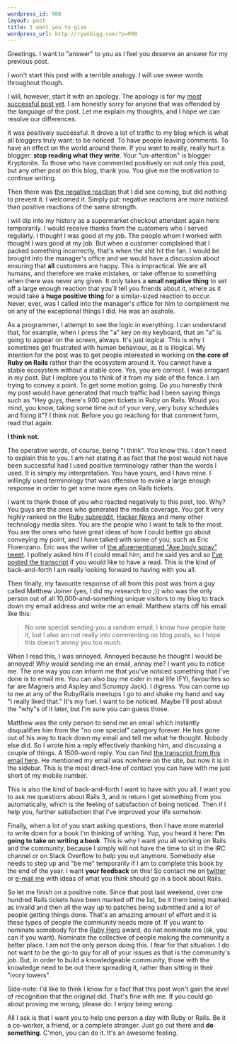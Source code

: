```yaml
--- 
wordpress_id: 908
layout: post
title: I want you to give
wordpress_url: http://ryanbigg.com/?p=908
---
```

Greetings. I want to "answer" to you as I feel you deserve an answer for my previous post.

I won't start this post with a terrible analogy. I will use swear words throughout though.

I will, however, start it with an apology. The apology is for my <a href='http://ryanbigg.com/2010/04/want-it-give/'>most successful post yet</a>. I am honestly sorry for anyone that was offended by the language of the post. Let me explain my thoughts, and I hope we can resolve our differences.

It was positively successful. It drove a lot of traffic to my blog which is what all bloggers truly want: to be noticed. To have people leaving comments. To have an effect on the world around them. If you want to really, really hurt a blogger: <strong>stop reading what they write</strong>. Your "un-attention" is blogger Kryptonite. To those who have commented positively on not only this post, but any other post on this blog, thank you. You give me the motivation to continue writing.

Then there was <a href="http://twitter.com/ericflo/status/11977342737">the negative reaction</a> that I did see coming, but did nothing to prevent it. I welcomed it. Simply put: negative reactions are more noticed than positive reactions of the same strength. 

I will dip into my history as a supermarket checkout attendant again here temporarily. I would receive thanks from the customers who I served regularly. I thought I was good at my job. The people whom I worked with thought I was good at my job. But when a customer complained that I packed something incorrectly, that's when the shit hit the fan. I would be brought into the manager's office and we would have a discussion about ensuring that <strong>all</strong> customers are happy. This is impractical. We are all humans, and therefore we make mistakes, or take offense to something when there was never any given. It only takes a <strong>small negative thing</strong> to set off a large enough reaction that you'll tell you friends about it, where as it would take a <strong>huge positive thing</strong> for a similar-sized reaction to occur. Never, ever, was I called into the manager's office for him to compliment me on any of the exceptional things I did. He was an asshole.

As a programmer, I attempt to see the logic in everything. I can understand that, for example, when I press the "a" key on my keyboard, that an "a" is going to appear on the screen, always. It's just logical. This is why I sometimes get frustrated with human behaviour, as it is illogical. My intention for the post was to get people interested in working on <strong>the core of Ruby on Rails</strong> rather than the ecosystem around it. You cannot have a stable ecosystem without a stable core. Yes, you are correct. I was arrogant in my post. But I implore you to think of it from my side of the fence. I am trying to convey a point. To get some motion going. Do you honestly think my post would have generated that much traffic had I been saying things such as "Hey guys, there's 900 open tickets in Ruby on Rails. Would you mind, you know, taking some time out of your very, very busy schedules and fixing it"? I think not. Before you go reaching for that comment form, read that again.

<strong>I think not.</strong>

The operative words, of course, being "I think". You know this. I don't need to explain this to you. I am not stating it as fact that the post would not have been successful had I used positive terminology rather than the words I used. It is simply my interpretation. You have yours, and I have mine. I willingly used terminology that was offensive to evoke a large enough response in order to get some more eyes on Rails tickets.

I want to thank those of you who reacted negatively to this post, too. Why? You guys are the ones who generated the media coverage. You got it very highly ranked on the <a href='http://reddit.com/r/ruby'>Ruby subreddit</a>, <a href='http://news.ycombinator.com'>Hacker News</a> and many other technology media sites. You are the people who I want to talk to the most. You are the ones who have great ideas of how I could better go about conveying my point, and I have talked with some of you, such as Eric Florenzano. Eric was the writer of <a href="http://twitter.com/ericflo/status/11977342737">the aforementioned "Axe body spray" tweet</a>. I politely asked him if I could email him, and he said yes and so <a href='http://ryanbigg.com/transcripts/eric-florenzano.html'>I've posted the transcript</a> if you would like to have a read. This is the kind of back-and-forth I am really looking forward to having with you all. 

Then finally, my favourite response of all from this post was from a guy called Matthew Joiner (yes, I did my research too ;)) who was the only person out of all 10,000-and-something unique visitors to my blog to track down my email address and write me an email. Matthew starts off his email like this:

<blockquote>
No one special sending you a random email, I know how people hate it, but I also am not really into commenting on blog posts, so I hope this doesn't annoy you too much.
</blockquote>

When I read this, I was annoyed. Annoyed because he thought I would be annoyed! Why would sending me an email, annoy me? I want you to notice me. The one way you can inform me that you've noticed something that I've done is to email me. You can also buy me cider in real life (FYI, favourites so far are Magners and Aspley and Scrumpy Jack). I digress. You can come up to me at any of the Ruby/Rails meetups I go to and shake my hand and say "I really liked that." It's my fuel. I want to be noticed. Maybe I'll post about the "why"s of it later, but I'm sure you can guess those. 

Matthew was the only person to send me an email which instantly disqualifies him from the "no one special" category forever. He has gone out of his way to track down my email and tell me what he thought. Nobody else did. So I wrote him a reply effectively thanking him, and discussing a couple of things. A 1500-word reply. You can find <a href='http://ryanbigg.com/transcripts/matthew-joiner.html'>the transcript from this email here</a>. He mentioned my email was nowhere on the site, but now it is in the sidebar. This is the most direct-line of contact you can have with me just short of my mobile number.

This is also the kind of back-and-forth I want to have with you all. I want you to ask me questions about Rails 3, and in return I get something from you automatically, which is the feeling of satisfaction of being noticed. Then if I help you, further satisfaction that I've improved your life somehow.

Finally, when a lot of you start asking questions, then I have more material to write down for a book I'm thinking of writing. Yup, you heard it here: <strong>I'm going to take on writing a book</strong>. This is why I want you all working on Rails and the community, because I simply will not have the time to sit in the IRC channel or on Stack Overflow to help you out anymore. Somebody else needs to step up and "be me" temporarily if I am to complete this book by the end of the year. I want <strong>your feedback</strong> on this! So contact me on <a href='http://twitter.com/ryanbigg'>twitter</a> or <a href='mailto: radarlistener@gmail.com'>e-mail me</a> with ideas of what you think should go in a book about Rails.

So let me finish on a positive note. Since that post last weekend, over one hundred Rails tickets have been marked off the list, be it them being marked as invalid and then all the way up to patches being submitted and a lot of people getting things done. That's an amazing amount of effort and it is these types of people the community needs more of. If you want to nominate somebody for the <a href='http://rubyheroes.com'>Ruby Hero</a> award, do not nominate me (ok, you can if you want). Nominate the collective of people making the community a better place. I am not the only person doing this. I fear for that situation. I do not want to be the go-to guy for all of your issues as that is the community's job. But, in order to build a knowledgeable community, those with the knowledge need to be out there spreading it, rather than sitting in their "ivory towers". 

Side-note: I'd like to think I know for a fact that this post won't gain the level of recognition that the original did. That's fine with me. If you could go about proving me wrong, please do: I enjoy being wrong.

All I ask is that I want you to help one person a day with Ruby or Rails. Be it a co-worker, a friend, or a complete stranger. Just go out there and <strong>do something</strong>. C'mon, you can do it. It's an awesome feeling.

